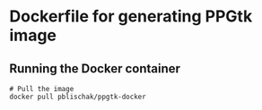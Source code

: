 # Dockerfile for generating PPGtk image

## Running the Docker container

```
# Pull the image
docker pull pblischak/ppgtk-docker
```
